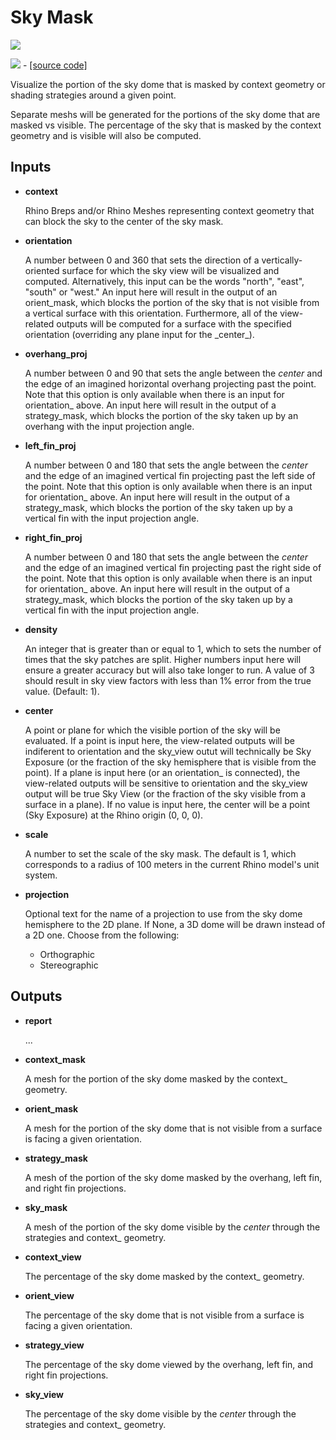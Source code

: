 # Sky Mask

![](../../images/components/Sky\_Mask.png)

![](../../images/icons/Sky\_Mask.png) - [\[source code\]](https://github.com/ladybug-tools/ladybug-grasshopper/blob/master/ladybug\_grasshopper/src/LB%20Sky%20Mask.py)

Visualize the portion of the sky dome that is masked by context geometry or shading strategies around a given point.

Separate meshs will be generated for the portions of the sky dome that are masked vs visible. The percentage of the sky that is masked by the context geometry and is visible will also be computed.

## Inputs

*   **context**

    Rhino Breps and/or Rhino Meshes representing context geometry that can block the sky to the center of the sky mask.&#x20;
*   **orientation**

    A number between 0 and 360 that sets the direction of a vertically- oriented surface for which the sky view will be visualized and computed. Alternatively, this input can be the words "north", "east", "south" or "west." An input here will result in the output of an orient_mask, which blocks the portion of the sky that is not visible from a vertical surface with this orientation. Furthermore, all of the view-related outputs will be computed for a surface with the specified orientation (overriding any plane input for the \_center_).&#x20;
*   **overhang\_proj**

    A number between 0 and 90 that sets the angle between the _center_ and the edge of an imagined horizontal overhang projecting past the point. Note that this option is only available when there is an input for orientation\_ above. An input here will result in the output of a strategy\_mask, which blocks the portion of the sky taken up by an overhang with the input projection angle.&#x20;
*   **left\_fin\_proj**

    A number between 0 and 180 that sets the angle between the _center_ and the edge of an imagined vertical fin projecting past the left side of the point. Note that this option is only available when there is an input for orientation\_ above. An input here will result in the output of a strategy\_mask, which blocks the portion of the sky taken up by a vertical fin with the input projection angle.&#x20;
*   **right\_fin\_proj**

    A number between 0 and 180 that sets the angle between the _center_ and the edge of an imagined vertical fin projecting past the right side of the point. Note that this option is only available when there is an input for orientation\_ above. An input here will result in the output of a strategy\_mask, which blocks the portion of the sky taken up by a vertical fin with the input projection angle.&#x20;
*   **density**

    An integer that is greater than or equal to 1, which to sets the number of times that the sky patches are split. Higher numbers input here will ensure a greater accuracy but will also take longer to run. A value of 3 should result in sky view factors with less than 1% error from the true value. (Default: 1).&#x20;
*   **center**

    A point or plane for which the visible portion of the sky will be evaluated. If a point is input here, the view-related outputs will be indiferent to orientation and the sky_view outut will technically be Sky Exposure (or the fraction of the sky hemisphere that is visible from the point). If a plane is input here (or an orientation_ is connected), the view-related outputs will be sensitive to orientation and the sky\_view output will be true Sky View (or the fraction of the sky visible from a surface in a plane). If no value is input here, the center will be a point (Sky Exposure) at the Rhino origin (0, 0, 0).&#x20;
*   **scale**

    A number to set the scale of the sky mask. The default is 1, which corresponds to a radius of 100 meters in the current Rhino model's unit system.&#x20;
*   **projection**

    Optional text for the name of a projection to use from the sky dome hemisphere to the 2D plane. If None, a 3D dome will be drawn instead of a 2D one. Choose from the following:

    * Orthographic
    * Stereographic

## Outputs

*   **report**

    ...&#x20;
*   **context\_mask**

    A mesh for the portion of the sky dome masked by the context\_ geometry.&#x20;
*   **orient\_mask**

    A mesh for the portion of the sky dome that is not visible from a surface is facing a given orientation.&#x20;
*   **strategy\_mask**

    A mesh of the portion of the sky dome masked by the overhang, left fin, and right fin projections.&#x20;
*   **sky\_mask**

    A mesh of the portion of the sky dome visible by the _center_ through the strategies and context\_ geometry.&#x20;
*   **context\_view**

    The percentage of the sky dome masked by the context\_ geometry.&#x20;
*   **orient\_view**

    The percentage of the sky dome that is not visible from a surface is facing a given orientation.&#x20;
*   **strategy\_view**

    The percentage of the sky dome viewed by the overhang, left fin, and right fin projections.&#x20;
*   **sky\_view**

    The percentage of the sky dome visible by the _center_ through the strategies and context\_ geometry.&#x20;

